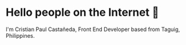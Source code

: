 # Hello people on the Internet 🐒

I'm Cristian Paul Castañeda, Front End Developer based from Taguig, Philippines.
